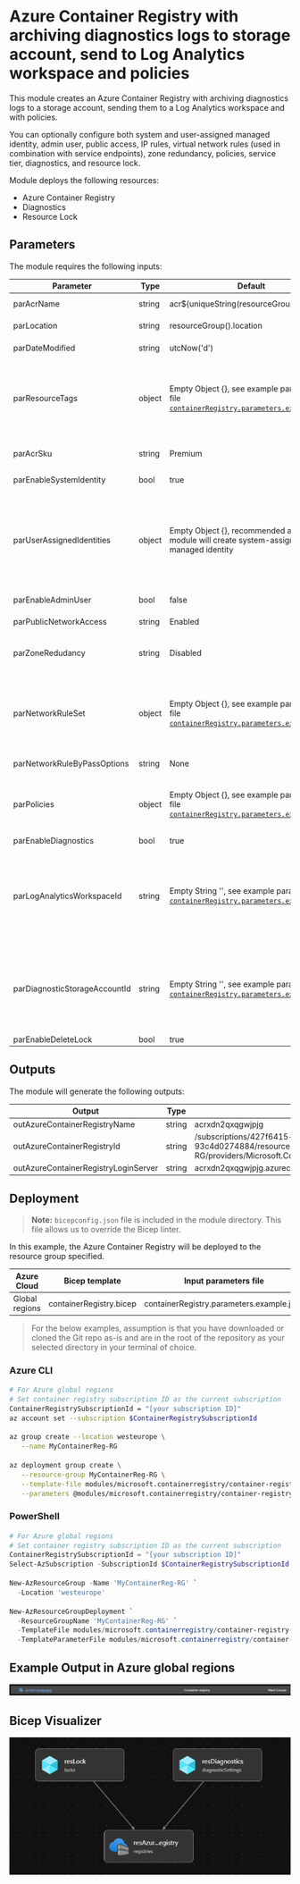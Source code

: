 # Azure Container Registry with archiving diagnostics logs to storage account, send to Log Analytics workspace and policies

This module creates an Azure Container Registry with archiving diagnostics logs to a storage account, sending them to a Log Analytics workspace and with policies. 

You can optionally configure both system and user-assigned managed identity, admin user, public access, IP rules, virtual network rules (used in combination with service endpoints), zone redundancy, policies, service tier, diagnostics, and resource lock.

Module deploys the following resources:

- Azure Container Registry
- Diagnostics
- Resource Lock

## Parameters

The module requires the following inputs:

 | Parameter                     | Type   | Default                                                                                                                             | Description                                                                                                                                                                                                                                                                                                                                                                                                                               | Requirement                   | Example                      |
 | ----------------------------- | ------ | ---------------------------------------------------------------------------------------------------- | ----------------------------------------------------------------------------------------------------------------------------------------------------------------------------------------------------------------------------------------------------------------------------------------------------------------------------------------------------------------------------------------------------------------------------------------- | ----------------------------- | ---------------------------- |
 | parAcrName                    | string | acr${uniqueString(resourceGroup().id)}                                                                                                | Name of Azure Container Registry to deploy | 5-50 char | acrxdn2qxqgwjpjg
 | parLocation                   | string | resourceGroup().location                                                                                                              | Location where Azure Container Registry will be deployed | Valid Azure Region | westeurope
 | parDateModified               | string | utcNow('d')                                                                                                                           | Tag to be applied to resource when deployed | None | See Default
 | parResourceTags               | object | Empty Object {}, see example parameters file [`containerRegistry.parameters.example.json`](containerRegistry.parameters.example.json) | Tags to be applied to resource when deployed. If parResourceTags is not desired as an empty object, it should be used as the input parameter in the parameter file, i.e "parResourceTags": {"value": {} }''' | None | See Default
 | parAcrSku                     | string | Premium                                                                                                                               | Azure Container Registry service tier | Basic or Standard or Premium | Premium
 | parEnableSystemIdentity       | bool   | true                                                                                                                                  | Enable system-assigned managed identity | None | true
 | parUserAssignedIdentities     | object | Empty Object {}, recommended as empty, module will create system-assigned managed identity                                            | The list of user-assigned managed identity resource ids to associate with the Azure Container Registry. If parUserAssignedIdentities is not desired as an empty object, it should be used as the input parameter in the parameter file, i.e "parUserAssignedIdentities ": {"value": {} }''' | None | See Default
 | parEnableAdminUser            | bool   | false                                                                                                                                 | Enable admin user on Azure Container Registry | None | false
 | parPublicNetworkAccess        | string | Enabled                                                                                                                               | Enable public network access | Disabled or Enabled | Enabled
 | parZoneRedudancy              | string | Disabled                                                                                                                              | Zone redundancy, Azure Container Registry is minimum replicated across three seperate zones | Disabled or Enabled | Disabled
 | parNetworkRuleSet             | object | Empty Object {}, see example parameters file [`containerRegistry.parameters.example.json`](containerRegistry.parameters.example.json) | The network rule set for a container registry. If parNetworkRuleSet is not desired as an empty object, it should be used as the input parameter in the parameter file, i.e "parNetworkRuleSet": {"value": {} }''' | None | See Default
 | parNetworkRuleByPassOptions   | string | None                                                                                                                                  | Allow trusted Azure services to access restricted registry | AzureServices or None | None
 | parPolicies                   | object | Empty Object {}, see example parameters file [`containerRegistry.parameters.example.json`](containerRegistry.parameters.example.json) | Azure Container Registry policies. If parPolicies is not desired as an empty object, it should be used as the input parameter in the parameter file, i.e "parPolicies": {"value": {} }''' | None | See Default
 | parEnableDiagnostics          | bool   | true                                                                                                                                  | Diagnostic logs | None | true
 | parLogAnalyticsWorkspaceId    | string | Empty String '', see example parameters file [`containerRegistry.parameters.example.json`](containerRegistry.parameters.example.json) | Log analytics workspace resource id. Only required if parEnableDiagnostics is set to true. If parLogAnalyticsWorkspaceId is not desired as an empty string, it should be used as the input parameter in the parameter file, i.e "parLogAnalyticsWorkspaceId": {"value": {} }''' | None | See Default
 | parDiagnosticStorageAccountId | string | Empty String '', see example parameters file [`containerRegistry.parameters.example.json`](containerRegistry.parameters.example.json) | Storage account resource id. Only required if parEnableDiagnostics is set to true. If parDiagnosticStorageAccountId is not desired as an empty string, it should be used as the input parameter in the parameter file, i.e "parDiagnosticStorageAccountId": {"value": {} }''' | None | See Default
 | parEnableDeleteLock           | bool   | true                                                                                                                                  | Delete lock | None | true
 
## Outputs

The module will generate the following outputs:

| Output                               | Type   | Example                                                                                                                                                |
| -------------------------            | ------ | ------------------------------------------------------------------------------------------------------------------------------------------------------ |
| outAzureContainerRegistryName        | string | acrxdn2qxqgwjpjg                                                                                                                                       |
| outAzureContainerRegistryId          | string | /subscriptions/427f6415-fa22-44d4-b682-93c4d0274884/resourceGroups/MyContainerReg-RG/providers/Microsoft.ContainerRegistry/registries/acrxdn2qxqgwjpjg |
| outAzureContainerRegistryLoginServer | string | acrxdn2qxqgwjpjg.azurecr.io                                                                                                                            |

## Deployment
> **Note:** `bicepconfig.json` file is included in the module directory. This file allows us to override the Bicep linter.

In this example, the Azure Container Registry will be deployed to the resource group specified.

 | Azure Cloud    | Bicep template          | Input parameters file                     |
 | -------------- | ----------------------- | ----------------------------------------- |
 | Global regions | containerRegistry.bicep | containerRegistry.parameters.example.json |

> For the below examples, assumption is that you have downloaded or cloned the Git repo as-is and are in the root of the repository as your selected directory in your terminal of choice.

### Azure CLI

```bash
# For Azure global regions
# Set container registry subscription ID as the current subscription 
ContainerRegistrySubscriptionId = "[your subscription ID]"
az account set --subscription $ContainerRegistrySubscriptionId

az group create --location westeurope \
   --name MyContainerReg-RG

az deployment group create \
   --resource-group MyContainerReg-RG \
   --template-file modules/microsoft.containerregistry/container-registry-with-archive-storage-account-diagnostics-log-analytics-and-policy/containerRegistry.bicep \
   --parameters @modules/microsoft.containerregistry/container-registry-with-archive-storage-account-diagnostics-log-analytics-and-policy/containerRegistry.parameters.example.json  
```

### PowerShell

```powershell
# For Azure global regions
# Set container registry subscription ID as the current subscription 
ContainerRegistrySubscriptionId = "[your subscription ID]"
Select-AzSubscription -SubscriptionId $ContainerRegistrySubscriptionId

New-AzResourceGroup -Name 'MyContainerReg-RG' `
  -Location 'westeurope'
  
New-AzResourceGroupDeployment `
  -ResourceGroupName 'MyContainerReg-RG' `
  -TemplateFile modules/microsoft.containerregistry/container-registry-with-archive-storage-account-diagnostics-log-analytics-and-policy/containerRegistry.bicep `
  -TemplateParameterFile modules/microsoft.containerregistry/container-registry-with-archive-storage-account-diagnostics-log-analytics-and-policy/containerRegistry.parameters.example.json
```

## Example Output in Azure global regions

![Example Deployment Output](media/AzureContainerRegistryExampleDeploymentOutput.png "Example Deployment Output in Azure global regions")

## Bicep Visualizer

![Bicep Visualizer](media/AzureContainerRegistryBicepVisualizer.png "Bicep Visualizer")
